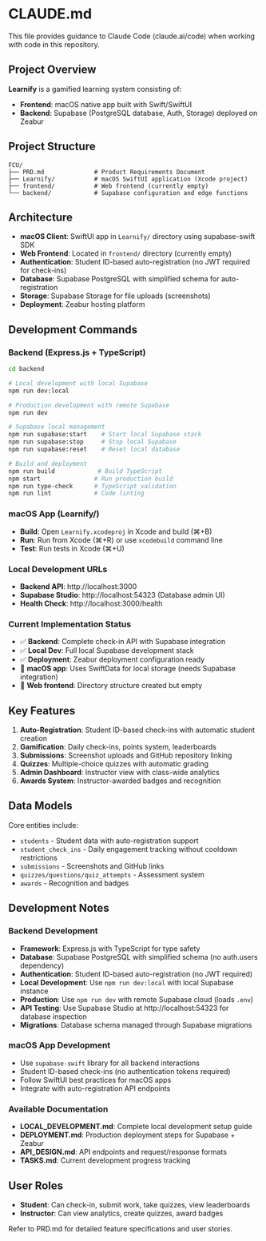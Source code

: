 # CLAUDE.md

This file provides guidance to Claude Code (claude.ai/code) when working with code in this repository.

## Project Overview

**Learnify** is a gamified learning system consisting of:
- **Frontend**: macOS native app built with Swift/SwiftUI 
- **Backend**: Supabase (PostgreSQL database, Auth, Storage) deployed on Zeabur

## Project Structure

```
FCU/
├── PRD.md              # Product Requirements Document
├── Learnify/           # macOS SwiftUI application (Xcode project)
├── frontend/           # Web frontend (currently empty)
└── backend/            # Supabase configuration and edge functions
```

## Architecture

- **macOS Client**: SwiftUI app in `Learnify/` directory using supabase-swift SDK
- **Web Frontend**: Located in `frontend/` directory (currently empty)
- **Authentication**: Student ID-based auto-registration (no JWT required for check-ins)
- **Database**: Supabase PostgreSQL with simplified schema for auto-registration
- **Storage**: Supabase Storage for file uploads (screenshots)
- **Deployment**: Zeabur hosting platform

## Development Commands

### Backend (Express.js + TypeScript)
```bash
cd backend

# Local development with local Supabase
npm run dev:local

# Production development with remote Supabase  
npm run dev

# Supabase local management
npm run supabase:start    # Start local Supabase stack
npm run supabase:stop     # Stop local Supabase
npm run supabase:reset    # Reset local database

# Build and deployment
npm run build            # Build TypeScript
npm start               # Run production build
npm run type-check      # TypeScript validation
npm run lint            # Code linting
```

### macOS App (Learnify/)
- **Build**: Open `Learnify.xcodeproj` in Xcode and build (⌘+B)
- **Run**: Run from Xcode (⌘+R) or use `xcodebuild` command line
- **Test**: Run tests in Xcode (⌘+U)

### Local Development URLs
- **Backend API**: http://localhost:3000
- **Supabase Studio**: http://localhost:54323 (Database admin UI)
- **Health Check**: http://localhost:3000/health

### Current Implementation Status
- ✅ **Backend**: Complete check-in API with Supabase integration
- ✅ **Local Dev**: Full local Supabase development stack
- ✅ **Deployment**: Zeabur deployment configuration ready
- 🔄 **macOS app**: Uses SwiftData for local storage (needs Supabase integration)
- 📝 **Web frontend**: Directory structure created but empty

## Key Features

1. **Auto-Registration**: Student ID-based check-ins with automatic student creation
2. **Gamification**: Daily check-ins, points system, leaderboards
3. **Submissions**: Screenshot uploads and GitHub repository linking
4. **Quizzes**: Multiple-choice quizzes with automatic grading
5. **Admin Dashboard**: Instructor view with class-wide analytics
6. **Awards System**: Instructor-awarded badges and recognition

## Data Models

Core entities include:
- `students` - Student data with auto-registration support
- `student_check_ins` - Daily engagement tracking without cooldown restrictions
- `submissions` - Screenshots and GitHub links
- `quizzes/questions/quiz_attempts` - Assessment system
- `awards` - Recognition and badges

## Development Notes

### Backend Development
- **Framework**: Express.js with TypeScript for type safety
- **Database**: Supabase PostgreSQL with simplified schema (no auth.users dependency)
- **Authentication**: Student ID-based auto-registration (no JWT required)
- **Local Development**: Use `npm run dev:local` with local Supabase instance
- **Production**: Use `npm run dev` with remote Supabase cloud (loads `.env`)
- **API Testing**: Use Supabase Studio at http://localhost:54323 for database inspection
- **Migrations**: Database schema managed through Supabase migrations

### macOS App Development
- Use `supabase-swift` library for all backend interactions
- Student ID-based check-ins (no authentication tokens required)
- Follow SwiftUI best practices for macOS apps
- Integrate with auto-registration API endpoints

### Available Documentation
- **LOCAL_DEVELOPMENT.md**: Complete local development setup guide
- **DEPLOYMENT.md**: Production deployment steps for Supabase + Zeabur
- **API_DESIGN.md**: API endpoints and request/response formats
- **TASKS.md**: Current development progress tracking

## User Roles

- **Student**: Can check-in, submit work, take quizzes, view leaderboards
- **Instructor**: Can view analytics, create quizzes, award badges

Refer to PRD.md for detailed feature specifications and user stories.